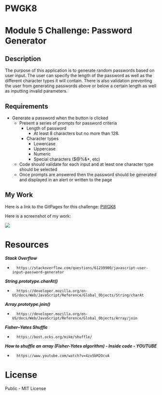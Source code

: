 # PWGK8

# Module 5 Challenge: Password Generator

## Description

The purpose of this application is to generate random passwords based on user input. The user can specify the length of the password as well as the different character types it will contain. There is also validation preventing the user from generating passwords above or below a certain length as well as inputting invalid parameters.

## Requirements

* Generate a password when the button is clicked
  * Present a series of prompts for password criteria
    * Length of password
      * At least 8 characters but no more than 128.
    * Character types
      * Lowercase
      * Uppercase
      * Numeric
      * Special characters ($@%&*, etc)
  * Code should validate for each input and at least one character type should be selected
  * Once prompts are answered then the password should be generated and displayed in an alert or written to the page

## My Work

Here is a link to the GitPages for this challenge: [PWGK8](https://kylogg88.github.io/PWGK8/)

Here is a screenshot of my work:

![](images/workc4cf.jpg)

# Resources

***Stack Overflow***
*       https://stackoverflow.com/questions/61239900/javascript-user-input-password-generator
***String.prototype.charAt()***
*       https://developer.mozilla.org/en-US/docs/Web/JavaScript/Reference/Global_Objects/String/charAt
***Array.prototype.join()***
*       https://developer.mozilla.org/en-US/docs/Web/JavaScript/Reference/Global_Objects/Array/join
***Fisher–Yates Shuffle***
*       https://bost.ocks.org/mike/shuffle/
***How to shuffle an array (Fisher-Yates algorithm) - Inside code - YOUTUBE***
*       https://www.youtube.com/watch?v=4zx5bM2OcvA

# License

Public - MIT License